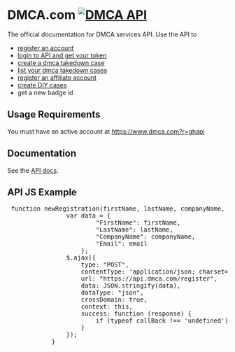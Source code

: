 # DMCA.com [![DMCA API](https://images.dmca.com/Badges/dmca-badge-w200-5x1-04.png)](https://www.dmca.com)

The official documentation for DMCA services API.
Use the API to 
- [register an account](https://app.swaggerhub.com/apis-docs/dmca/dmca-api/2.1.1#/Public%20API/%2Fregister%2Fpost)
- [login to API and get your token](https://app.swaggerhub.com/apis-docs/dmca/dmca-api/2.1.1#/Public%20API/%2Flogin%2Fpost)
- [create a dmca takedown case](https://app.swaggerhub.com/apis-docs/dmca/dmca-api/2.1.1#/DMCA%20Takedowns%20Public%20API/%2FcreateCase%2Fpost)
- [list your dmca takedown cases](https://app.swaggerhub.com/apis-docs/dmca/dmca-api/2.1.1#/DMCA%20Takedowns%20Public%20API/%2FlistCases%2Fget)
- [register an affiliate account](https://app.swaggerhub.com/apis-docs/dmca/dmca-api/2.1.1#/DMCA.com%20Affiliate/%2FregisterAffiliate%2Fpost)
- [create DIY cases](https://app.swaggerhub.com/apis-docs/dmca/dmca-api/2.1.1#/DMCA%20DIY%20Cases/%2FcreateDIYCase%2Fpost)
- get a new badge id

## Usage Requirements

You must have an active account at https://www.dmca.com?r=ghapi

## Documentation

See the [API docs](https://app.swaggerhub.com/apis-docs/dmca/dmca-api/2.1.1).


## API JS Example

<pre> function newRegistration(firstName, lastName, companyName, email, callBack) {
                var data = {
                        "FirstName": firstName,
                        "LastName": lastName,
                        "CompanyName": companyName,
                        "Email": email
                    };
                $.ajax({
                    type: "POST",
                    contentType: 'application/json; charset=utf-8',
                    url: "https://api.dmca.com/register",
                    data: JSON.stringify(data),
                    dataType: "json",
                    crossDomain: true,
                    context: this,
                    success: function (response) {
                        if (typeof callBack !== 'undefined') { callBack(response); }
                    }
                });
            }</pre>
